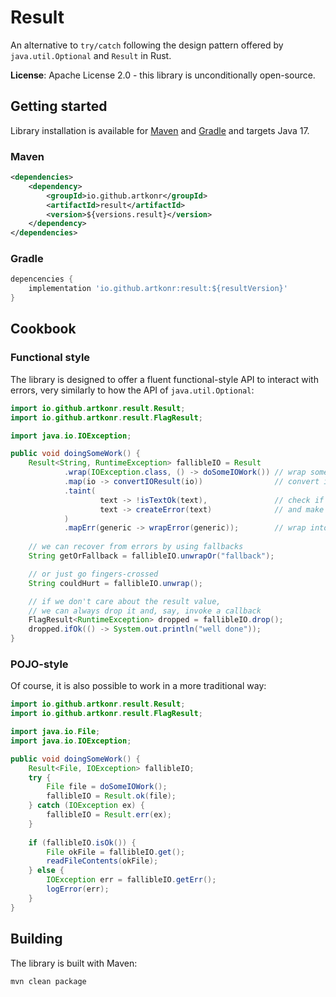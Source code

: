 # Result

An alternative to `try/catch` following the design pattern offered by `java.util.Optional` and `Result` in Rust.

**License**: Apache License 2.0 - this library is unconditionally open-source.

## Getting started

Library installation is available for [Maven](#maven) and [Gradle](#gradle) and targets Java 17.

### Maven

```xml
<dependencies>
    <dependency>
        <groupId>io.github.artkonr</groupId>
        <artifactId>result</artifactId>
        <version>${versions.result}</version>
    </dependency>
</dependencies>
```

### Gradle

```groovy
depencencies {
    implementation 'io.github.artkonr:result:${resultVersion}'
}
```

## Cookbook

### Functional style

The library is designed to offer a fluent functional-style API to interact with errors, very similarly to how the API of `java.util.Optional`:

```java
import io.github.artkonr.result.Result;
import io.github.artkonr.result.FlagResult;

import java.io.IOException;

public void doingSomeWork() {
    Result<String, RuntimeException> fallibleIO = Result
            .wrap(IOException.class, () -> doSomeIOWork()) // wrap some IO operation
            .map(io -> convertIOResult(io))                // convert item
            .taint(
                    text -> !isTextOk(text),               // check if the value is what we expect
                    text -> createError(text)              // and make and error if it is not
            )
            .mapErr(generic -> wrapError(generic));        // wrap into a domain-specific error
    
    // we can recover from errors by using fallbacks
    String getOrFallback = fallibleIO.unwrapOr("fallback");

    // or just go fingers-crossed
    String couldHurt = fallibleIO.unwrap();

    // if we don't care about the result value,
    // we can always drop it and, say, invoke a callback
    FlagResult<RuntimeException> dropped = fallibleIO.drop();
    dropped.ifOk(() -> System.out.println("well done"));
}
```

### POJO-style

Of course, it is also possible to work in a more traditional way:

```java
import io.github.artkonr.result.Result;
import io.github.artkonr.result.FlagResult;

import java.io.File;
import java.io.IOException;

public void doingSomeWork() {
    Result<File, IOException> fallibleIO;
    try {
        File file = doSomeIOWork();
        fallibleIO = Result.ok(file);
    } catch (IOException ex) {
        fallibleIO = Result.err(ex);
    }
    
    if (fallibleIO.isOk()) {
        File okFile = fallibleIO.get();
        readFileContents(okFile);
    } else {
        IOException err = fallibleIO.getErr();
        logError(err);
    }
}

```

## Building

The library is built with Maven:

```shell
mvn clean package
```
